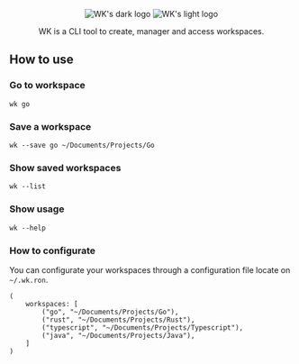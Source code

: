 <p align="center">
    <img src="https://user-images.githubusercontent.com/23109089/171970710-a72e7506-9e55-4f1c-8089-bd331cd68aa4.png#gh-dark-mode-only" alt="WK's dark logo" />
    <img src="https://user-images.githubusercontent.com/23109089/171970769-e07ffa29-5a19-4893-9610-8c1a08e8972e.png#gh-light-mode-only" alt="WK's light logo" />
</p>

<p align="center">
WK is a CLI tool to create, manager and access workspaces.
</p>

## How to use

### Go to workspace
```wk go```

### Save a workspace
```wk --save go ~/Documents/Projects/Go```

### Show saved workspaces
```wk --list```

### Show usage
```wk --help```

### How to configurate
You can configurate your workspaces through a configuration file locate on `~/.wk.ron`.

```ron
(
    workspaces: [
        ("go", "~/Documents/Projects/Go"),
        ("rust", "~/Documents/Projects/Rust"),
        ("typescript", "~/Documents/Projects/Typescript"),
        ("java", "~/Documents/Projects/Java"),
    ]
)
```

